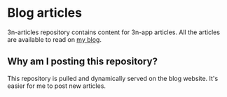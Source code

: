 # Blog articles

3n-articles repository contains content for 3n-app articles. All the articles are available to read on [my blog](3nthusiast.com).

## Why am I posting this repository?

This repository is pulled and dynamically served on the blog website. It's easier for me to post new articles.